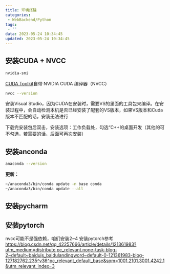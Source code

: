 ```yaml
---
title: 环境搭建
categories:
 - WebBackend/Python
tags:
 - ''
data: 2023-05-24 10:34:45
updated: 2023-05-24 10:34:45
---
```


## 安装CUDA + NVCC

```bash
nvidia-smi
```

[CUDA Toolkit](https://developer.nvidia.com/cuda-downloads)自带 NVIDIA CUDA 编译器（NVCC）

```bash
nvcc --version
```

安装Visual Studio，因为CUDA在安装时，需要VS的里面的工具包来编译。在安装过程中，会自动检测本机是否已经安装了配套的VS版本，如果VS版本和Cuda版本不匹配的话，安装无法进行

下载完安装包后双击，安装选项：工作负载处，勾选“C++的桌面开发（其他的可不勾选，若需要的话，后面可再次安装）

## 安装anconda

```bash
anaconda --version
```

**更新：**
```bash
~/anaconda3/bin/conda update -n base conda
~/anaconda3/bin/conda update --all
```

## 安装pycharm

## 安装pytorch

nvcc可能不是强依赖，咱们安装2~4
安装pytorch参考
https://blog.csdn.net/qq_42257666/article/details/121361983?utm_medium=distribute.pc_relevant.none-task-blog-2~default~baidujs_baidulandingword~default-0-121361983-blog-127182762.235^v36^pc_relevant_default_base&spm=1001.2101.3001.4242.1&utm_relevant_index=3
